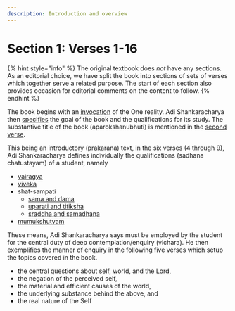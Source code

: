 ```yaml
---
description: Introduction and overview
---
```


# Section 1: Verses 1-16

{% hint style="info" %}
The original textbook does _not_ have any sections. As an editorial choice, we have split the book into sections of sets of verses which together serve a related purpose. The start of each section also provides occasion for editorial comments on the content to follow.
{% endhint %}

The book begins with an [invocation](001.md) of the One reality. Adi Shankaracharya then [specifies](002.md) the goal of the book and the qualifications for its study. The substantive title of the book \(aparokshanubhuti\) is mentioned in the [second verse](002.md).

This being an introductory \(prakarana\) text, in the six verses \(4 through 9\), Adi Shankaracharya defines individually the qualifications \(sadhana chatustayam\) of a student, namely

* [vairagya](004.md)
* [viveka](005.md)
* shat-sampati
  * [sama and dama](007.md)
  * [uparati and titiksha](007.md)
  * [sraddha and samadhana](008.md)
* [mumukshutvam](009.md)

These means, Adi Shankaracharya says must be employed by the student for the central duty of deep contemplation/enquiry \(vichara\). He then exemplifies the manner of enquiry in the following five verses which setup the topics covered in the book.

* the central questions about self, world, and the Lord,
* the negation of the perceived self,
* the material and efficient causes of the world,
* the underlying substance behind the above, and
* the real nature of the Self

